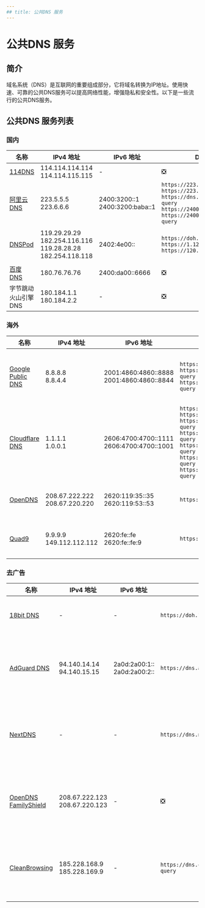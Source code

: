 ```yaml
---
## title: 公共DNS 服务
---
```


# 公共DNS 服务

## 简介
域名系统（DNS）是互联网的重要组成部分，它将域名转换为IP地址。使用快速、可靠的公共DNS服务可以提高网络性能，增强隐私和安全性。以下是一些流行的公共DNS服务。

## 公共DNS 服务列表

### 国内

| 名称 | IPv4 地址 | IPv6 地址 | DoH 地址 | DoT 地址 | 备注 |
| ----------------------------------- | ------------------- | ---------------------- | --------------------------- | ------------------------------ | ------------------------- |
| [114DNS](http://www.114dns.com/) | 114.114.114.114<br />114.114.115.115 | - | ❎ | ❎ | - |
| [阿里云DNS](https://www.alidns.com/) | 223.5.5.5<br />223.6.6.6 | 2400:3200::1<br />2400:3200:baba::1 | `https://223.5.5.5/dns-query`<br />`https://223.6.6.6/dns-query`<br />`https://dns.alidns.com/dns-query`<br />`https://2400:3200::1/dns-query`<br />`https://2400:3200:baba::1/dns-query` | `dns.alidns.com` | - |
| [DNSPod](https://www.dnspod.cn/Products/Public.DNS) | 119.29.29.29<br />182.254.116.116<br />119.28.28.28<br />182.254.118.118 | 2402:4e00:: | `https://doh.pub/dns-query`<br />`https://1.12.12.12/dns-query`<br />`https://120.53.53.53/dns-query` | `dot.pub`<br />`1.12.12.12`<br />`120.53.53.53` | 腾讯旗下公共DNS |
| [百度 DNS](https://dudns.baidu.com/) | 180.76.76.76 | 2400:da00::6666 | ❎ | ❎ | - |
| 字节跳动火山引擎 DNS | 180.184.1.1<br />180.184.2.2 | - | ❎ | ❎ | - |

### 海外

| 名称 | IPv4 地址 | IPv6 地址 | DoH 地址 | DoT 地址 | 备注 |
| ----------------------------------- | ------------------- | ---------------------- | --------------------------- | ------------------------------ | ------------------------- |
| [Google Public DNS](https://developers.google.com/speed/public-dns) | 8.8.8.8<br />8.8.4.4 | 2001:4860:4860::8888<br />2001:4860:4860::8844 | `https://dns.google/dns-query`<br />`https://[2001:4860:4860::64]/dns-query`<br />`https://[2001:4860:4860::6464]/dns-query` | `dns.google` | 高速、可靠的DNS服务 |
| [Cloudflare DNS](https://1.1.1.1/) | 1.1.1.1<br />1.0.0.1 | 2606:4700:4700::1111<br />2606:4700:4700::1001 | `https://1.1.1.1/dns-query`<br />`https://1.0.0.1/dns-query`<br />`https://cloudflare-dns.com/dns-query`<br />` https://[2606:4700:4700::1111]/dns-query	`<br />`https://[2606:4700:4700::1001]/dns-query`<br />`https://[2606:4700:4700::64]/dns-query`<br />`https://[2606:4700:4700::6464]/dns-query` | `one.one.one.one`<br />`1dot1dot1dot1.cloudflare-dns.com` | 强调隐私和安全 |
| [OpenDNS](https://www.opendns.com/) | 208.67.222.222<br />208.67.220.220 | 2620:119:35::35<br />2620:119:53::53 | `https://doh.opendns.com/dns-query` | `doh.opendns.com` | 具有内容过滤功能 |
| [Quad9](https://www.quad9.net/) | 9.9.9.9<br />149.112.112.112 | 2620:fe::fe<br />2620:fe::fe:9 | `https://dns.quad9.net/dns-query` | `dns.quad9.net` | 集成安全过滤功能 |

### 去广告
| 名称 | IPv4 地址 | IPv6 地址 | DoH 地址 | DoT 地址 | 备注 |
| ----------------------------------- | ------------------- | ---------------------- | --------------------------- | ------------------------------ | ------------------------- |
| [18bit DNS](https://18bit.cn/) | - | - | `https://doh.18bit.cn/dns-query` | `dns.18bit.cn` | 提供广告过滤功能 |
| [AdGuard DNS](https://adguard.com/en/adguard-dns/overview.html) | 94.140.14.14<br />94.140.15.15 | 2a0d:2a00:1::<br />2a0d:2a00:2:: | `https://dns.adguard.com/dns-query` | `dns.adguard.com` | 提供广告过滤和隐私保护功能 |
| [NextDNS](https://nextdns.io/) | - | - | `https://dns.nextdns.io/{id}` | `dot.nextdns.io` | 自定义过滤规则，支持广告拦截 |
| [OpenDNS FamilyShield](https://www.opendns.com/setupguide/#familyshield) | 208.67.222.123<br />208.67.220.123 | - | ❎ | ❎ | 提供广告和恶意软件过滤功能 |
| [CleanBrowsing](https://cleanbrowsing.org/) | 185.228.168.9<br />185.228.169.9 | - | `https://dns.cleanbrowsing.org/dns-query` | `dns.cleanbrowsing.org` | 提供广告和恶意软件过滤功能 |
